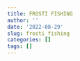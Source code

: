 ```yaml
---
title: FROSTI FISHING
author: ''
date: '2022-08-29'
slug: frosti_fishing
categories: []
tags: []
---
```

